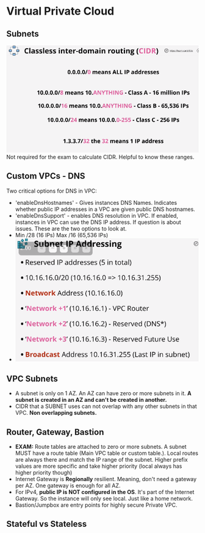 # Virtual Private Cloud
## Subnets
![](images/Pasted%20image%2020211105185855.png)
Not required for the exam to calculate CIDR. Helpful to know these ranges.

## Custom VPCs - DNS
Two critical options for DNS in VPC:
- 'enableDnsHostnames' - Gives instances DNS Names. Indicates whether public IP addresses in a VPC are given public DNS hostnames.
- 'enableDnsSupport' - enables DNS resolution in VPC. If enabled, instances in VPC can use the DNS IP address.
If question is about issues. These are the two options to look at.
- Min /28 (16 IPs)  Max /16 (65,536 IPs)
- ![](images/Pasted%20image%2020211113191043.png)

## VPC Subnets
- A subnet is only on 1 AZ. An AZ can have zero or more subnets in it. **A subnet is created in an AZ and can't be created in another.**
- CIDR that a SUBNET uses can not overlap with any other subnets in that VPC. **Non overlapping subnets.**

## Router, Gateway, Bastion
- **EXAM:** Route tables are attached to zero or more subnets. A subnet MUST have a route table (Main VPC table or custom table.). Local routes are always there and match the IP range of the subnet. Higher prefix values are more specific and take higher priority (local always has higher priority though)
- Internet Gateway is **Regionally** resilient. Meaning, don't need a gateway per AZ. One gateway is enough for all AZ.
- For IPv4, **public IP is NOT configured in the OS**. It's part of the Internet Gateway. So the instance will only see local. Just like a home network.
- Bastion/Jumpbox are entry points for highly secure Private VPC.

##  Stateful vs Stateless